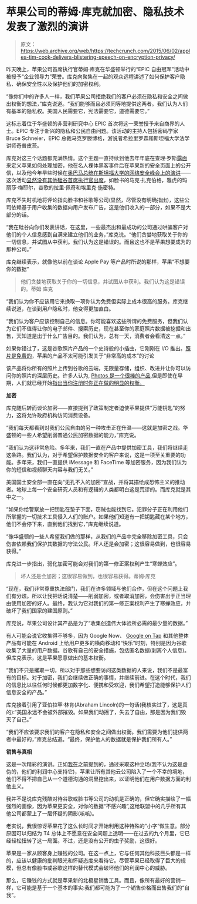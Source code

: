 # 苹果公司的蒂姆·库克就加密、隐私技术发表了激烈的演讲

> 原文：<https://web.archive.org/web/https://techcrunch.com/2015/06/02/apples-tim-cook-delivers-blistering-speech-on-encryption-privacy/>

昨天晚上，苹果公司首席执行官蒂姆·库克在华盛顿举行的“EPIC 自由冠军”活动中被授予“企业领导力”荣誉。库克向聚集在一起的观众远程讲述了如何保护客户隐私、确保安全性以及保护他们的加密权利。

“像你们中的许多人一样，我们苹果公司拒绝我们的客户必须在隐私和安全之间做出权衡的想法，”库克说道。“我们能够而且必须同等地提供这两者。我们认为人们有基本的隐私权。美国人民需要它，宪法需要它，道德需要它。”

这标志着位于华盛顿的非营利研究中心 EPIC 首次将这一荣誉授予来自商界的人士。EPIC 专注于新兴的隐私和公民自由问题。该活动的主持人包括密码学家 Bruce Schneier，EPIC 总裁马克罗滕博格，游说者希拉里罗森和斯坦福大学法学讲师奇普皮茨。

库克对这三个话题都充满热情。这个主题一直持续到他去年年底在查理·罗斯[露面](https://web.archive.org/web/20221222041725/https://techcrunch.com/2014/09/15/tim-cook-holds-firm-on-imessage-security-its-encrypted-we-dont-have-a-key/)来定义苹果如何处理加密，他在名人裸体黑客事件后在苹果新的安全页面上的公开信，以及他今年早些时候在[奥巴马总统在斯坦福大学的网络安全峰会上的演讲](https://web.archive.org/web/20221222041725/https://techcrunch.com/2015/02/13/watch-tim-cook-speak-at-president-obamas-summit-on-cybersecurity/#.adrkgr:wcqX)——这次活动[显然没有其他硅谷首席执行官出席](https://web.archive.org/web/20221222041725/http://www.bloomberg.com/news/articles/2015-02-11/three-of-tech-s-biggest-ceos-to-skip-obama-cybersecurity-summit)，如脸书的马克·扎克伯格，雅虎的玛丽莎·梅耶尔，谷歌的拉里·佩奇和埃里克·施密特。

库克不失时机地将评论指向脸书和谷歌等公司(显然，尽管没有明确指出)，这些公司依赖基于用户收集的数据向用户发布广告，这是他们收入的一部分，如果不是大部分的话。

“我在硅谷向你们发表讲话，在这里，一些最杰出和最成功的公司通过哄骗客户对他们的个人信息感到自满来建立他们的业务，”库克说。“他们贪婪地获取关于你的一切信息，并试图从中获利。我们认为这是错误的。而且这也不是苹果想要成为的那种公司。”

库克继续表示，就像他以前在谈论 Apple Pay 等产品时所说的那样，苹果“不想要你的数据”

> 他们贪婪地获取关于你的一切信息，并试图从中获利。我们认为这是错误的。蒂姆·库克

“我们认为你不应该用它来换取一项你认为免费但实际上成本很高的服务。库克继续说道，在谈到用户隐私时，他变得更加直白。

“我们认为客户应该控制自己的信息。你可能喜欢这些所谓的免费服务，但我们认为它们不值得让你的电子邮件、搜索历史，现在甚至你的家庭照片数据被挖掘和出售，天知道是出于什么广告目的。我们认为，总有一天，消费者会看清这一点。”

如果你错过了，这是谷歌照片产品的一个史诗般的小插曲，它刚刚在 I/O 推出。[照片是免费的](https://web.archive.org/web/20221222041725/https://techcrunch.com/2015/05/28/free-dollars-and-fifty-free-cents/)，苹果的产品不太可能引发关于“非常高的成本”的讨论

该产品将你所有的照片上传到谷歌的云端，无限量存储，组织、改进并让你可以访问你的照片的深层历史。许多人认为, [Photos 是一个很棒的产品](https://web.archive.org/web/20221222041725/https://techcrunch.com/gallery/8-super-handy-things-i-just-learned-about-google-photos/),但是即使在早期，人们就已经开始[指出当你注册时你正在做的明显的权衡。](https://web.archive.org/web/20221222041725/https://techcrunch.com/2015/06/01/google-photos-reminder-smile-its-free-youre-the-product/)

**加密**

库克随后转而谈论加密——直接提到了政策制定者迫使苹果提供“万能钥匙”的努力，这将允许政府机构访问消费设备。

“我们每天都看到对我们公民自由的另一种攻击正在升温——这就是加密之战。华盛顿的一些人希望削弱普通公民加密数据的能力，”库克说。

“我们认为这非常危险。多年来，我们一直在产品中提供加密工具，我们将继续走这条路。我们认为，对于希望保护数据安全的客户来说，这是一项至关重要的功能。多年来，我们一直提供 iMessage 和 FaceTime 等加密服务，因为我们认为你的短信和视频聊天内容与我们无关。”

美国国土安全部一直在向“无孔不入的加密”宣战，并将其描绘成恐怖主义的推动者。地球上每一个安全研究人员和有逻辑的人类都明白这是荒谬的。而库克就是其中之一。

“如果你给警察放一把钥匙在垫子下面，窃贼也能找到它。犯罪分子正在利用他们所掌握的一切技术工具侵入人们的账户。如果他们知道有一把钥匙藏在某个地方，他们不会停下来，直到他们找到它，”库克继续说道。

“像华盛顿的一些人希望我们做的那样，从我们的产品中完全移除加密工具，只会伤害依赖我们保护其数据的守法公民。坏人还是会加密；这很容易做到，也很容易获得。”

库克进一步指出，弱化加密可能会对我们的第一修正案权利产生“寒蝉效应”。

> 坏人还是会加密；这很容易做到，也很容易获得。蒂姆·库克

“现在，我们非常尊重执法部门，我们在许多领域与他们合作，但在这个问题上我们有分歧。所以让我把话说清楚——削弱加密，或者取消加密，会伤害出于正当理由使用加密的好人。最终，我认为它对我们的第一修正案权利产生了寒蝉效应，并破坏了我们国家的建国原则。”

库克说，苹果公司设计其产品是为了“收集创造伟大体验所必需的最少量的数据。”

有人可能会说它收集得不够多，因为 Google Now、 [Google on Tap](https://web.archive.org/web/20221222041725/https://techcrunch.com/2015/05/28/google-now-on-tap/) 和其他整体产品有可能在 Android 上给用户更多的横向移动和“快乐”时刻，特别是因为谷歌收集了大量的用户数据。谷歌有自己的安全措施，包括匿名数据(剥离个人信息)。但库克表示，这是苹果愿意做出的基本权衡。

“我们不只是攫取一切，所以对于那些想要访问这类数据的人来说，我们不是最富有的目标。对于加密，我们会继续做正确的事情，并继续前进。在这个时代，我们的信息比以往任何时候都更加数字化、便携和受欢迎，我们希望打造能够保护人们信息安全的产品。”

库克接着引用了亚伯拉罕·林肯(Abraham Lincoln)的一句话(我核实过了，这是真的):“美国永远不会被外部摧毁。如果我们动摇了，失去了自由，那是因为我们毁灭了自己。”

“我们不应该要求我们的客户在隐私和安全之间做出权衡。我们需要为他们提供两者中最好的，”库克总结道。“最终，保护他人的数据就是保护我们所有人。”

**销售与真相**

这是一次精彩的演讲。正如[我在](https://web.archive.org/web/20221222041725/https://techcrunch.com/2014/09/17/apples-tim-cook-does-some-security-straight-talking/)之前提到的，通过采取这种立场(我不认为这是虚伪的，他们的利润中心支持它)，苹果让所有其他云公司陷入了一个不幸的境地，他们不得不把自己从一个道德沟通的洞里挖出来，以证明他们在用户数据方面的利他主义。

我并不是说库克残酷对待谷歌或脸书等公司的动机是正确的，但它确实描绘了一幅强烈的画像，因为苹果更安全，对你的数据“不感兴趣”,这给联盟中的几乎所有其他公司都蒙上了一层怀疑的阴影(咳咳)。

老实说，我很惊讶苹果花了这么长时间才开始利用这种特殊的“小字”做生意。部分原因可以归结为 T4 总体上不愿意在安全问题上透明——在过去的九个月里，它已经轻松扭转了这一局面。不过，还是没有公开的虫子奖励，这很好。

苹果是一家从顾客身上赚钱的公司。在这一点上，它与任何其他科技巨头都是一样的，应该以健康的批判眼光和怀疑态度来看待它。尽管苹果已经取得了巨大的规模，但总有像脸书或谷歌这样的替代模式会破坏他们的利润中心的威胁。

那么，它赚钱的方式就是苹果新的北极星销售工具。而且，像所有最好的营销一样，它可能是基于一个基本的事实:我们都可能为了一个销售价格而出售我们的“自我”。